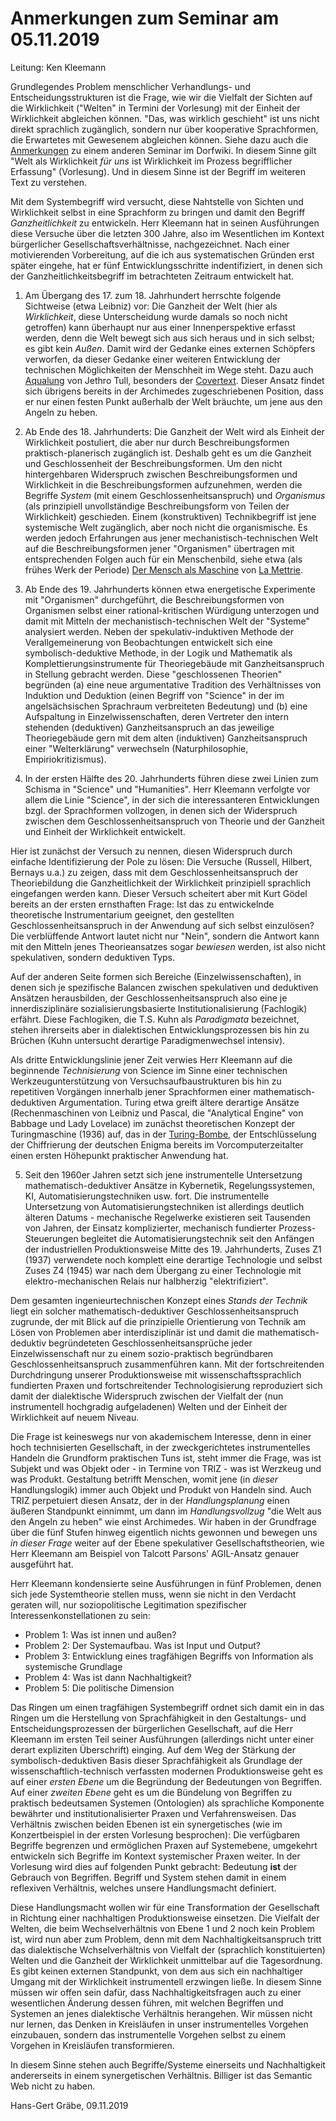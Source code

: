 # Anmerkungen zum Seminar am 05.11.2019

Leitung: Ken Kleemann


Grundlegendes Problem menschlicher Verhandlungs- und Entscheidungsstrukturen
ist die Frage, wie wir die Vielfalt der Sichten auf die Wirklichkeit ("Welten"
in Termini der Vorlesung) mit der Einheit der Wirklichkeit abgleichen können.
"Das, was wirklich geschieht" ist uns nicht direkt sprachlich zugänglich,
sondern nur über kooperative Sprachformen, die Erwartetes mit Gewesenem
abgleichen können. Siehe dazu auch die
[Anmerkungen](http://www.dorfwiki.org/wiki.cgi?HansGertGraebe/SeminarWissen/2019-10-24)
zu einem anderen Seminar im Dorfwiki. In diesem Sinne gilt "Welt als
Wirklichkeit *für uns* ist Wirklichkeit im Prozess begrifflicher Erfassung"
(Vorlesung). Und in diesem Sinne ist der Begriff im weiteren Text zu
verstehen. 

Mit dem Systembegriff wird versucht, diese Nahtstelle von Sichten und
Wirklichkeit selbst in eine Sprachform zu bringen und damit den Begriff
*Ganzheitlichkeit* zu entwickeln. Herr Kleemann hat in seinen Ausführungen
diese Versuche über die letzten 300 Jahre, also im Wesentlichen im Kontext
bürgerlicher Gesellschaftsverhältnisse, nachgezeichnet. Nach einer
motivierenden Vorbereitung, auf die ich aus systematischen Gründen erst später
eingehe, hat er fünf Entwicklungsschritte indentifiziert, in denen sich der
Ganzheitlichkeitsbegriff im betrachteten Zeitraum entwickelt hat.

1. Am Übergang des 17. zum 18. Jahrhundert herrschte folgende Sichtweise (etwa
Leibniz) vor: Die Ganzheit der Welt (hier als *Wirklichkeit*, diese
Unterscheidung wurde damals so noch nicht getroffen) kann überhaupt nur aus
einer Innenperspektive erfasst werden, denn die Welt bewegt sich aus sich
heraus und in sich selbst; es gibt kein *Außen*.  Damit wird der Gedanke eines
externen Schöpfers verworfen, da dieser Gedanke einer weiteren Entwicklung der
technischen Möglichkeiten der Menschheit im Wege steht. Dazu auch
[Aqualung](https://de.wikipedia.org/wiki/Aqualung_(Album)) von Jethro Tull,
besonders der [Covertext](http://www.tullpress.com/aquatext71.htm).  Dieser
Ansatz findet sich übrigens bereits in der Archimedes zugeschriebenen
Position, dass er nur einen festen Punkt außerhalb der Welt bräuchte, um jene
aus den Angeln zu heben.

2. Ab Ende des 18. Jahrhunderts: Die Ganzheit der Welt wird als Einheit der
Wirklichkeit postuliert, die aber nur durch Beschreibungsformen
praktisch-planerisch zugänglich ist. Deshalb geht es um die Ganzheit und
Geschlossenheit der Beschreibungsformen. Um den nicht hintergehbaren
Widerspruch zwischen Beschreibungsformen und Wirklichkeit in die
Beschreibungsformen aufzunehmen, werden die Begriffe *System* (mit einem
Geschlossenheitsanspruch) und *Organismus* (als prinzipiell unvollständige
Beschreibungsform von Teilen der Wirklichkeit) geschieden. Einem
(konstruktiven) Technikbegriff ist jene systemische Welt zugänglich, aber noch
nicht die organismische.  Es werden jedoch Erfahrungen aus jener
mechanistisch-technischen Welt auf die Beschreibungsformen jener "Organismen"
übertragen mit entsprechenden Folgen auch für ein Menschenbild, siehe etwa
(als frühes Werk der Periode)
[Der Mensch als Maschine](http://www.lsr-projekt.de/lm1.html) von
[La Mettrie](https://de.wikipedia.org/wiki/Julien_Offray_de_La_Mettrie).

3. Ab Ende des 19. Jahrhunderts können etwa energetische Experimente mit
"Organismen" durchgeführt, die Beschreibungsformen von Organismen selbst einer
rational-kritischen Würdigung unterzogen und damit mit Mitteln der
mechanistisch-technischen Welt der "Systeme" analysiert werden. Neben der
spekulativ-induktiven Methode der Verallgemeinerung von Beobachtungen
entwickelt sich eine symbolisch-deduktive Methode, in der Logik und Mathematik
als Komplettierungsinstrumente für Theoriegebäude mit Ganzheitsanspruch in
Stellung gebracht werden. Diese "geschlossenen Theorien" begründen (a) eine
neue argumentative Tradition des Verhältnisses von Induktion und Deduktion
(einen Begriff von "Science" in der im angelsächsischen Sprachraum
verbreiteten Bedeutung) und (b) eine Aufspaltung in Einzelwissenschaften,
deren Vertreter den intern stehenden (deduktiven) Ganzheitsanspruch an das
jeweilige Theoriegebäude gern mit dem alten (induktiven) Ganzheitsanspruch
einer "Welterklärung" verwechseln (Naturphilosophie, Empiriokritizismus).

4. In der ersten Hälfte des 20. Jahrhunderts führen diese zwei Linien zum
Schisma in "Science" und "Humanities".  Herr Kleemann verfolgte vor allem die
Linie "Science", in der sich die interessanteren Entwicklungen bzgl. der
Sprachformen vollzogen, in denen sich der Widerspruch zwischen dem
Geschlossenheitsanspruch von Theorie und der Ganzheit und Einheit der
Wirklichkeit entwickelt.

Hier ist zunächst der Versuch zu nennen, diesen Widerspruch durch einfache
Identifizierung der Pole zu lösen: Die Versuche (Russell, Hilbert, Bernays
u.a.) zu zeigen, dass mit dem Geschlossenheitsanspruch der Theoriebildung die
Ganzheitlichkeit der Wirklichkeit prinzipiell sprachlich eingefangen werden
kann. Dieser Versuch scheitert aber mit Kurt Gödel bereits an der ersten
ernsthaften Frage: Ist das zu entwickelnde theoretische Instrumentarium
geeignet, den gestellten Geschlossenheitsanspruch in der Anwendung auf sich
selbst einzulösen? Die verblüffende Antwort lautet nicht nur "Nein", sondern
die Antwort kann mit den Mitteln jenes Theorieansatzes sogar *bewiesen*
werden, ist also nicht spekulativen, sondern deduktiven Typs.

Auf der anderen Seite formen sich Bereiche (Einzelwissenschaften), in denen
sich je spezifische Balancen zwischen spekulativen und deduktiven Ansätzen
herausbilden, der Geschlossenheitsanspruch also eine je innerdisziplinäre
sozialisierungsbasierte Institutionalisierung (Fachlogik) erfährt. Diese
Fachlogiken, die T.S. Kuhn als *Paradigmata* bezeichnet, stehen ihrerseits
aber in dialektischen Entwicklungsprozessen bis hin zu Brüchen (Kuhn
untersucht derartige Paradigmenwechsel intensiv).

Als dritte Entwicklungslinie jener Zeit verwies Herr Kleemann auf die
beginnende *Technisierung* von Science im Sinne einer technischen
Werkzeugunterstützung von Versuchsaufbaustrukturen bis hin zu repetitiven
Vorgängen innerhalb jener Sprachformen einer mathematisch-deduktiven
Argumentation.  Turing etwa greift ältere derartige Ansätze (Rechenmaschinen
von Leibniz und Pascal, die "Analytical Engine" von Babbage und Lady Lovelace)
im zunächst theoretischen Konzept der Turingmaschine (1936) auf, das in der
[Turing-Bombe](https://de.wikipedia.org/wiki/Turing-Bombe), der
Entschlüsselung der Chiffrierung der deutschen Enigma bereits im
Vorcomputerzeitalter einen ersten Höhepunkt praktischer Anwendung hat.

5. Seit den 1960er Jahren setzt sich jene instrumentelle Untersetzung
mathematisch-deduktiver Ansätze in Kybernetik, Regelungssystemen, KI,
Automatisierungstechniken usw. fort. Die instrumentelle Untersetzung von
Automatisierungstechniken ist allerdings deutlich älteren Datums - mechanische
Regelwerke existieren seit Tausenden von Jahren, der Einsatz komplizierter,
mechanisch fundierter Prozess-Steuerungen begleitet die
Automatisierungstechnik seit den Anfängen der industriellen Produktionsweise
Mitte des 19. Jahrhunderts, Zuses Z1 (1937) verwendete noch komplett eine
derartige Technologie und selbst Zuses Z4 (1945) war nach dem Übergang zu
einer Technologie mit elektro-mechanischen Relais nur halbherzig
"elektrifiziert".

Dem gesamten ingenieurtechnischen Konzept eines *Stands der Technik* liegt ein
solcher mathematisch-deduktiver Geschlossenheitsanspruch zugrunde, der mit
Blick auf die prinzipielle Orientierung von Technik am Lösen von Problemen
aber interdisziplinär ist und damit die mathematisch-deduktiv begründeteten
Geschlossenheitsansprüche jeder Einzelwissenschaft nur zu einem
sozio-praktisch begründbaren Geschlossenheitsanspruch zusammenführen kann.
Mit der fortschreitenden Durchdringung unserer Produktionsweise mit
wissenschaftssprachlich fundierten Praxen und fortschreitender
Technologisierung reproduziert sich damit der dialektische Widerspruch
zwischen der Vielfalt der (nun instrumentell hochgradig aufgeladenen) Welten
und der Einheit der Wirklichkeit auf neuem Niveau.

Die Frage ist keineswegs nur von akademischem Interesse, denn in einer hoch
technisierten Gesellschaft, in der zweckgerichtetes instrumentelles Handeln
die Grundform praktischen Tuns ist, steht immer die Frage, was ist Subjekt und
was Objekt oder - in Termine von TRIZ - was ist Werzkeug und was Produkt.
Gestaltung betrifft Menschen, womit jene (in *dieser* Handlungslogik) immer
auch Objekt und Produkt von Handeln sind.  Auch TRIZ perpetuiert diesen
Ansatz, der in der *Handlungsplanung* einen äußeren Standpunkt einnimmt, um
dann im *Handlungsvollzug* "die Welt aus den Angeln zu heben" wie einst
Archimedes. Wir haben in der Grundfrage über die fünf Stufen hinweg eigentlich
nichts gewonnen und bewegen uns *in dieser Frage* weiter auf der Ebene
spekulativer Gesellschaftstheorien, wie Herr Kleemann am Beispiel von Talcott
Parsons' AGIL-Ansatz genauer ausgeführt hat.

Herr Kleemann kondensierte seine Ausführungen in fünf Problemen, denen sich
jede Systemtheorie stellen muss, wenn sie nicht in den Verdacht geraten will,
nur soziopolitische Legitimation spezifischer Interessenkonstellationen zu
sein:

* Problem 1: Was ist innen und außen?
* Problem 2: Der Systemaufbau. Was ist Input und Output?
* Problem 3: Entwicklung eines tragfähigen Begriffs von Information als
  systemische Grundlage
* Problem 4: Was ist dann Nachhaltigkeit?
* Problem 5: Die politische Dimension

Das Ringen um einen tragfähigen Systembegriff ordnet sich damit ein in das
Ringen um die Herstellung von Sprachfähigkeit in den Gestaltungs- und
Entscheidungsprozessen der bürgerlichen Gesellschaft, auf die Herr Kleemann im
ersten Teil seiner Ausführungen (allerdings nicht unter einer derart
expliziten Überschrift) einging. Auf dem Weg der Stärkung der
symbolisch-deduktiven Basis dieser Sprachfähigkeit als Grundlage der
wissenschaftlich-technisch verfassten modernen Produktionsweise geht es auf
einer *ersten Ebene* um die Begründung der Bedeutungen von Begriffen. Auf
einer *zweiten Ebene* geht es um die Bündelung von Begriffen zu praktisch
bedeutsamen Systemen (Ontologien) als sprachliche Komponente bewährter und
institutionalisierter Praxen und Verfahrensweisen.  Das Verhältnis zwischen
beiden Ebenen ist ein synergetisches (wie im Konzertbeispiel in der ersten
Vorlesung besprochen): Die verfügbaren Begriffe begrenzen und ermöglichen
Praxen auf Systemebene, umgekehrt entwickeln sich Begriffe im Kontext
systemischer Praxen weiter.  In der Vorlesung wird dies auf folgenden Punkt
gebracht: Bedeutung **ist** der Gebrauch von Begriffen.  Begriff und System
stehen damit in einem reflexiven Verhältnis, welches unsere Handlungsmacht
definiert.

Diese Handlungsmacht wollen wir für eine Transformation der Gesellschaft in
Richtung einer nachhaltigen Produktionsweise einsetzen. Die Vielfalt der
Welten, die beim Wechselverhältnis von Ebene 1 und 2 noch kein Problem ist,
wird nun aber zum Problem, denn mit dem Nachhaltigkeitsanspruch tritt das
dialektische Wchselverhältnis von Vielfalt der (sprachlich konstituierten)
Welten und die Ganzheit der Wirklichkeit unmittelbar auf die Tagesordnung.  Es
gibt keinen externen Standpunkt, von dem aus sich ein nachhaltiger Umgang mit
der Wirklichkeit instrumentell erzwingen ließe. In diesem Sinne müssen wir
offen sein dafür, dass Nachhaltigkeitsfragen auch zu einer wesentlichen
Änderung dessen führen, mit welchen Begriffen und Systemen an jenes
dialektische Verhältnis herangehen.  Wir müssen nicht nur lernen, das Denken
in Kreisläufen in unser instrumentelles Vorgehen einzubauen, sondern das
instrumentelle Vorgehen selbst zu einem Vorgehen in  Kreisläufen
transformieren.

In diesem Sinne stehen auch Begriffe/Systeme einerseits und Nachhaltigkeit
andererseits in einem synergetischen Verhältnis.  Billiger ist das Semantic
Web nicht zu haben.

Hans-Gert Gräbe, 09.11.2019